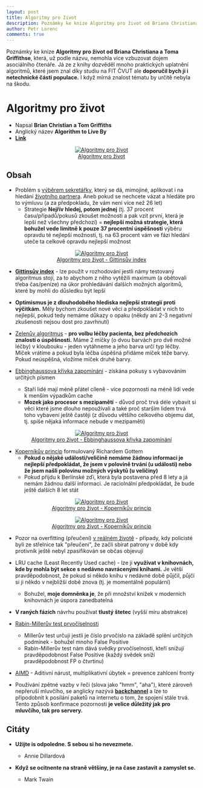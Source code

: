 ```yaml
---
layout: post
title: Algoritmy pro život
description: Poznámky ke knize Algoritmy pro život od Briana Christiana a Toma Griffithse
author: Petr Lorenc
comments: true
---
```


Poznámky ke knize **Algoritmy pro život od Briana Christiana a Toma Griffithse**, která, už podle názvu, nemohla více vzbuzovat dojem asociálního čtenáře. Já ze z knihy dozvěděl mnoho praktických uplatnění algoritmů, které jsem znal díky studiu na FIT ČVUT ale **doporučil bych ji i netechnické části populace.** I když mírná znalost tématu by určitě nebyla na škodu.

# Algoritmy pro život

  * Napsal **Brian Christian a Tom Griffiths**
  * Anglický název **Algorithm to Live By**
  * <a href="https://www.databazeknih.cz/knihy/algoritmy-pro-zivot-354348">**Link**</a>

<figure class="image" align="middle">
  <a href="{{ site.baseurl }}/images/Books/algprozivot.png" data-title="Algoritmy pro život" data-lightbox="roadtrip">
    <img src="{{ site.baseurl }}/images/Books/algprozivot.png" alt="Algoritmy pro život" title="Algoritmy pro život"/>
    <figcaption>Algoritmy pro život</figcaption>
  </a>
</figure>

## Obsah

  * Problém s <a href="https://en.wikipedia.org/wiki/Secretary_problem">výběrem sekretářky</a>, který se dá, mimojiné, aplikovat i na hledání <a href="https://plus.maths.org/content/mathematical-dating">životního partnera</a>. Aneb pokud se nechcete vázat a hledáte pro to výmluvu (a za předpokladu, že vám neni více než 26 let)
    * Strategie **Nejřív hledej, potom jednej** (tj. 37 procent času/případů/pokusů zkoušet možnosti a pak vzít první, která je lepší než všechny předchozí) = **nejlepší možná strategie, která bohužel vede limitně k pouze 37 procentní úspěšnosti** výběru opravdu té nejlepší možnosti, tj. na 63 procent vám ve fázi hledání uteče ta celkově opravdu nejlepší možnost

<figure class="image" align="middle">
  <a href="{{ site.baseurl }}/images/Books/algprozivot2.png" data-title="Algoritmy pro život" data-lightbox="roadtrip">
    <img src="{{ site.baseurl }}/images/Books/algprozivot2.png" alt="Algoritmy pro život" title="Algoritmy pro život - Gittinsův index"/>
    <figcaption>Algoritmy pro život - Gittinsův index</figcaption>
  </a>
</figure>

  * <a href="https://en.wikipedia.org/wiki/Gittins_index">**Gittinsův index**</a> - lze použít v rozhodování jestli námy testovaný algoritmus stojí, za to abychom z něho vytěžili maximum (a obětovali třeba čas/peníze) na úkor prohledávání dalších možných algoritmů, které by mohli do důsledku být lepší

  * **Optimismus je z dlouhodobého hlediska nejlepší strategií proti výčitkám.** Měly bychom zkoušet nové věci a předpokládat v nich to nejlepší, pokud tedy nemáme důkazy o opaku (někdy ani 2-3 negativní zkušenosti nejsou dost pro zavrhnutí)

  * <a href="https://en.wikipedia.org/wiki/Zelen%27s_design">Zelenův algoritmus</a> - **pro volbu léčby pacienta, bez předchozích znalostí o úspěšnosti.** Máme 2 míčky (o dvou barvách pro dvě možné léčby) v kloubouku - jeden vytáhneme a jeho barva určí typ léčby. Míček vrátíme a pokud byla léčba úspěšná přidáme míček téže barvy. Pokud neúspěšná, vložíme míček druhé barvy.


  * <a href="https://en.wikipedia.org/wiki/Forgetting_curve">Ebbinghaussova křivka zapomínání</a> - získána pokusy s vybavováním určitých písmen
    * Staří lidé mají méně přátel cíleně - více pozornosti na méně lidí vede k menším výpadkům cache
    * **Mozek jako procesor s mezipamětí** - důvod proč trvá déle vybavit si věci které jsme dlouho nepoužívali a také proč starším lidem trvá toho vybavení ještě častěji (z důvodu většího celkového objemu dat, tj. spíše nějaká informace nebude v mezipaměti)

<figure class="image" align="middle">
  <a href="{{ site.baseurl }}/images/Books/algprozivot3.png" data-title="Algoritmy pro život" data-lightbox="roadtrip">
    <img src="{{ site.baseurl }}/images/Books/algprozivot3.png" alt="Algoritmy pro život" title="Algoritmy pro život - Ebbinghaussova křivka zapomínání"/>
    <figcaption>Algoritmy pro život - Ebbinghaussova křivka zapomínání</figcaption>
  </a>
</figure>


  * <a href="https://en.wikipedia.org/wiki/J._Richard_Gott#Copernicus_method_and_Doomsday_theory">Koperníkův princip</a> formulovaný Richardem Gottem
    * **Pokud o nějaké události/veličině nemáme žádnou informaci je nejlepší předpokládat, že jsem v polovině trvání (u události) nebo že jsem našli polovinu možných výskytů (u veličiny)**
    * Pokud přijdu k Berlínské zďi, která byla postavena před 8 lety a já nemám žádnou další informaci. Je raciolnální předpokládat, že bude ještě dalších 8 let stát
<figure class="image" align="middle">
  <a href="{{ site.baseurl }}/images/Books/algprozivot4_1.jpeg" data-title="Algoritmy pro život" data-lightbox="roadtrip">
    <img src="{{ site.baseurl }}/images/Books/algprozivot4_1.jpeg" alt="Algoritmy pro život" title="Algoritmy pro život - Koperníkův princip"/>
    <figcaption>Algoritmy pro život - Koperníkův princip</figcaption>
  </a>
</figure>

<figure class="image" align="middle">
  <a href="{{ site.baseurl }}/images/Books/algprozivot4_2.png" data-title="Algoritmy pro život" data-lightbox="roadtrip">
    <img src="{{ site.baseurl }}/images/Books/algprozivot4_2.png" alt="Algoritmy pro život" title="Algoritmy pro život - Koperníkův princip"/>
    <figcaption>Algoritmy pro život - Koperníkův princip</figcaption>
  </a>
</figure>



  * Pozor na overfitting (přeučení) <a href="https://www.quora.com/What-are-some-examples-in-everyday-life-analogous-to-overfitting-in-machine-learning">v reálném životě</a> - případy, kdy policisté byli ze střelnice tak "přeučeni", že začli sbírat patrony v době kdy protivník ještě nebyl zpasifikován se občas objevují

  * LRU cache (Least Recently Used cache) - lze ji **využívat v knihovnách, kde by mohla být sekce s nedávno navrácenými knihami.** Je větší pravděpodobnost, že pokud si někdo knihu v nedávné době půjčil, půjčí si ji někdo v nejbližší době znova (tj. je momentálně populární)
    * Bohužel, **moje domněnka je**, že při množství knížek v moderních knihovnách je úspora zanedbatelná

  * **V raných fázích** návrhu používat **tlustý štetec** (vyšší míru abstrakce)


  * <a href="https://en.wikipedia.org/wiki/Miller%E2%80%93Rabin_primality_test">Rabin-Millerův test prvočíselnosti</a> 
    * Millerův test určuji jestli je číslo prvočíslo na základě splění určitých podmínek - bohužel mnoho False Positive
    * Rabin-Millerův test nám dává svědky prvočíselnosti, kteří snížují pravděpodobnost False Positive (každý svědek sníží pravděpodobnost FP o čtvrtinu)

  * <a href="https://en.wikipedia.org/wiki/Additive_increase/multiplicative_decrease">AIMD</a> - Aditivní nárust, multiplikativní úbytek = prevence zahlcení fronty

  * Používání zpětné vazby v řeči (slova jako "hmm", "aha"), které zároveň nepřeruší mluvčího, se anglicky nazývá <a href="https://en.wikipedia.org/wiki/Backchannel_(linguistics)">**backchannel**</a> a lze to připodobnit k posilání paketů na internetu o tom, že spojení stále trvá. Tento způsob konfirmace pozornosti **je velice důležitý jak pro mluvčího, tak pro servery.**

## Citáty

  * **Užijte is odpoledne. S sebou si ho nevezmete.**
    * Annie Dillardová

  * **Když se ocitnente na straně většiny, je na čase zastavit a zamyslet se.**
    * Mark Twain